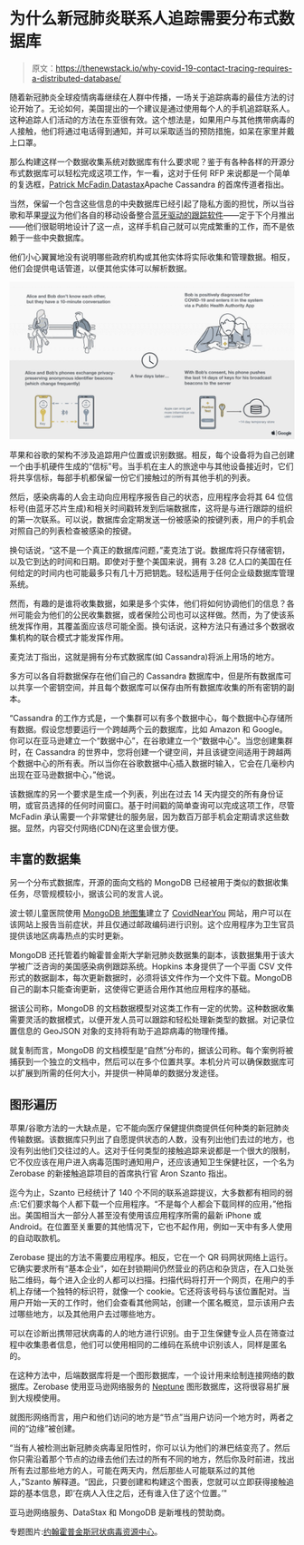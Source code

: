 # 为什么新冠肺炎联系人追踪需要分布式数据库

> 原文：<https://thenewstack.io/why-covid-19-contact-tracing-requires-a-distributed-database/>

随着新冠肺炎全球疫情病毒继续在人群中传播，一场关于追踪病毒的最佳方法的讨论开始了。无论如何，美国提出的一个建议是通过使用每个人的手机追踪联系人。这种追踪人们活动的方法在东亚很有效。这个想法是，如果用户与其他携带病毒的人接触，他们将通过电话得到通知，并可以采取适当的预防措施，如呆在家里并戴上口罩。

那么构建这样一个数据收集系统对数据库有什么要求呢？鉴于有各种各样的开源分布式数据库可以轻松完成这项工作，乍一看，这对于任何 RFP 来说都是一个简单的复选框，[Patrick McFadin](https://twitter.com/PatrickMcFadin),[Datastax](https://www.datastax.com/)Apache Cassandra 的首席传道者指出。

当然，保留一个包含这些信息的中央数据库已经引起了隐私方面的担忧，所以当谷歌和苹果[提议](https://www.wired.com/story/apple-google-bluetooth-contact-tracing-covid-19/)为他们各自的移动设备整合[蓝牙驱动的跟踪软件](https://www.apple.com/covid19/contacttracing)——定于下个月推出——他们很聪明地设计了这一点，这样手机自己就可以完成繁重的工作，而不是依赖于一些中央数据库。

他们小心翼翼地没有说明哪些政府机构或其他实体将实际收集和管理数据。相反，他们会提供电话管道，以便其他实体可以解析数据。

![](img/f761973dea1c0f47f7b412a51e6142a3.png)

苹果和谷歌的架构不涉及追踪用户位置或识别数据。相反，每个设备将为自己创建一个由手机硬件生成的“信标”号。当手机在主人的旅途中与其他设备接近时，它们将共享信标，每部手机都保留一份它们接触过的所有其他手机的列表。

然后，感染病毒的人会主动向应用程序报告自己的状态，应用程序会将其 64 位信标号(由蓝牙芯片生成)和相关时间戳转发到后端数据库，这将是与进行跟踪的组织的第一次联系。可以说，数据库会定期发送一份被感染的按键列表，用户的手机会对照自己的列表检查被感染的按键。

换句话说，“这不是一个真正的数据库问题，”麦克法丁说。数据库将只存储密钥，以及它到达的时间和日期。即使对于整个美国来说，拥有 3.28 亿人口的美国在任何给定的时间内也可能最多只有几十万把钥匙。轻松适用于任何企业级数据库管理系统。

然而，有趣的是谁将收集数据，如果是多个实体，他们将如何协调他们的信息？各州可能会为他们的公民收集数据，或者保险公司也可以这样做。然而，为了使该系统发挥作用，其覆盖面应该尽可能全面。换句话说，这种方法只有通过多个数据收集机构的联合模式才能发挥作用。

麦克法丁指出，这就是拥有分布式数据库(如 Cassandra)将派上用场的地方。

多方可以各自将数据保存在他们自己的 Cassandra 数据库中，但是所有数据库可以共享一个密钥空间，并且每个数据库可以保存由所有数据库收集的所有密钥的副本。

“Cassandra 的工作方式是，一个集群可以有多个数据中心，每个数据中心存储所有数据。假设您想要运行一个跨越两个云的数据库，比如 Amazon 和 Google。你可以在亚马逊建立一个“数据中心”，在谷歌建立一个“数据中心”。当您创建集群时，在 Cassandra 的世界中，您将创建一个键空间，并且该键空间适用于跨越两个数据中心的所有表。所以当你在谷歌数据中心插入数据时输入，它会在几毫秒内出现在亚马逊数据中心，”他说。

该数据库的另一个要求是生成一个列表，列出在过去 14 天内提交的所有身份证明，或官员选择的任何时间窗口。基于时间戳的简单查询可以完成这项工作，尽管 McFadin 承认需要一个非常健壮的服务层，因为数百万部手机会定期请求这些数据。显然，内容交付网络(CDN)在这里会很方便。

## 丰富的数据集

另一个分布式数据库，开源的面向文档的 MongoDB 已经被用于类似的数据收集任务，尽管规模较小，据该公司的发言人说。

波士顿儿童医院使用 [MongoDB 地图集](https://www.mongodb.com/cloud/atlas/efficiency)建立了 [CovidNearYou](https://covidnearyou.org/#!/) 网站，用户可以在该网站上报告当前症状，并且仅通过邮政编码进行识别。这个应用程序为卫生官员提供该地区病毒热点的实时更新。

MongoDB 还托管着约翰霍普金斯大学新冠肺炎数据集的副本，该数据集用于该大学被广泛咨询的美国感染病例跟踪系统。Hopkins 本身提供了一个平面 CSV 文件形式的数据副本，每次更新数据时，必须将该文件作为一个文件下载。MongoDB 自己的副本只能查询更新，这使得它更适合用作其他应用程序的基础。

据该公司称，MongoDB 的文档数据模型对这类工作有一定的优势。这种数据收集需要灵活的数据模式，以便开发人员可以跟踪和轻松处理新类型的数据。对记录位置信息的 GeoJSON 对象的支持将有助于追踪病毒的物理传播。

就复制而言，MongoDB 的文档模型是“自然”分布的，据该公司称。每个案例将被捕获到一个独立的文档中，然后可以在多个位置共享。本机分片可以确保数据库可以扩展到所需的任何大小，并提供一种简单的数据分发途径。

## 图形遍历

苹果/谷歌方法的一大缺点是，它不能向医疗保健提供商提供任何种类的新冠肺炎传输数据。该数据库只列出了自愿提供状态的人数，没有列出他们去过的地方，也没有列出他们交往过的人。这对于任何类型的接触追踪来说都是一个很大的限制，它不仅应该在用户进入病毒范围时通知用户，还应该通知卫生保健社区，一个名为 Zerobase 的新接触追踪项目的首席执行官 Aron Szanto 指出。

迄今为止，Szanto 已经统计了 140 个不同的联系追踪提议，大多数都有相同的弱点:它们要求每个人都下载一个应用程序。“不是每个人都会下载同样的应用，”他指出。美国相当大一部分人甚至没有使用该应用程序所需的最新 iPhone 或 Android。在位置至关重要的其他情况下，它也不起作用，例如一天中有多人使用的自动取款机。

Zerobase 提出的方法不需要应用程序。相反，它在一个 QR 码网状网络上运行。它确实要求所有“基本企业”，如在封锁期间仍然营业的药店和杂货店，在入口处张贴二维码，每个进入企业的人都可以扫描。扫描代码将打开一个网页，在用户的手机上存储一个独特的标识符，就像一个 cookie。它还将该号码与该位置配对。当用户开始一天的工作时，他们会查看其他网站，创建一个匿名概览，显示该用户去过哪些地方，以及其他用户去过哪些地方。

可以在诊断出携带冠状病毒的人的地方进行识别。由于卫生保健专业人员在筛查过程中收集患者信息，他们可以使用相同的二维码在系统中识别该人，同样是匿名的。

在这种方法中，后端数据库将是一个图形数据库，一个设计用来绘制连接网络的数据库。Zerobase 使用亚马逊网络服务的 [Neptune](https://aws.amazon.com/neptune/) 图形数据库，这将很容易扩展到大规模使用。

就图形网络而言，用户和他们访问的地方是“节点”当用户访问一个地方时，两者之间的“边缘”被创建。

“当有人被检测出新冠肺炎病毒呈阳性时，你可以认为他们的淋巴结变亮了。然后你只需沿着那个节点的边缘去他们去过的所有不同的地方，然后你及时前进，找出所有去过那些地方的人，可能在两天内，然后那些人可能联系过的其他人，”Szanto 解释道。“因此，只要创建和构建这个图表，您就可以立即获得接触追踪的基本信息，即‘在病人入住之后，还有谁入住了这个位置。’"

亚马逊网络服务、DataStax 和 MongoDB 是新堆栈的赞助商。

专题图片:[约翰霍普金斯冠状病毒资源中心](https://coronavirus.jhu.edu/)。

<svg xmlns:xlink="http://www.w3.org/1999/xlink" viewBox="0 0 68 31" version="1.1"><title>Group</title> <desc>Created with Sketch.</desc></svg>